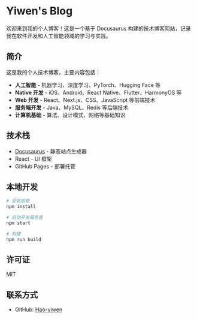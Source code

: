 # Yiwen's Blog

欢迎来到我的个人博客！这是一个基于 Docusaurus 构建的技术博客网站，记录我在软件开发和人工智能领域的学习与实践。

## 简介

这是我的个人技术博客，主要内容包括：

- **人工智能** - 机器学习、深度学习、PyTorch、Hugging Face 等
- **Native 开发** - iOS、Android、React Native、Flutter、HarmonyOS 等
- **Web 开发** - React、Next.js、CSS、JavaScript 等前端技术
- **服务端开发** - Java、MySQL、Redis 等后端技术
- **计算机基础** - 算法、设计模式、网络等基础知识

## 技术栈

- [Docusaurus](https://docusaurus.io/) - 静态站点生成器
- React - UI 框架
- GitHub Pages - 部署托管

## 本地开发

```bash
# 安装依赖
npm install

# 启动开发服务器
npm start

# 构建
npm run build
```

## 许可证

MIT

## 联系方式

- GitHub: [Hao-yiwen](https://github.com/Hao-yiwen)